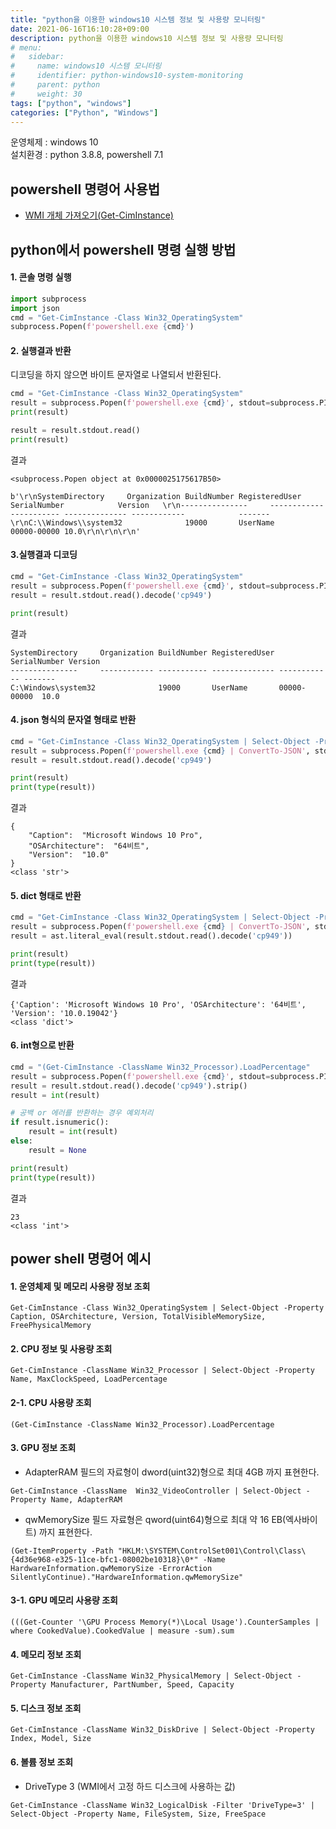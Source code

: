 ```yaml
---
title: "python을 이용한 windows10 시스템 정보 및 사용량 모니터링"
date: 2021-06-16T16:10:28+09:00
description: python을 이용한 windows10 시스템 정보 및 사용량 모니터링
# menu:
#   sidebar:
#     name: windows10 시스템 모니터링
#     identifier: python-windows10-system-monitoring
#     parent: python
#     weight: 30
tags: ["python", "windows"]
categories: ["Python", "Windows"]
---
```




운영체제 : windows 10  
설치환경 : python 3.8.8, powershell 7.1  

## powershell 명령어 사용법

- [WMI 개체 가져오기(Get-CimInstance)](https://docs.microsoft.com/ko-kr/powershell/scripting/samples/getting-wmi-objects--get-ciminstance-?view=powershell-7.1)

## python에서 powershell 명령 실행 방법

#### 1. 콘솔 명령 실행

```python
import subprocess
import json
cmd = "Get-CimInstance -Class Win32_OperatingSystem"
subprocess.Popen(f'powershell.exe {cmd}')
```

#### 2. 실행결과 반환

디코딩을 하지 않으면 바이트 문자열로 나열되서 반환된다.

```python
cmd = "Get-CimInstance -Class Win32_OperatingSystem"
result = subprocess.Popen(f'powershell.exe {cmd}', stdout=subprocess.PIPE)
print(result)

result = result.stdout.read()
print(result)

```

결과

```shell
<subprocess.Popen object at 0x0000025175617B50>

b'\r\nSystemDirectory     Organization BuildNumber RegisteredUser SerialNumber            Version   \r\n---------------     ------------ ----------- -------------- ------------            -------   
\r\nC:\\Windows\\system32              19000       UserName         00000-00000 10.0\r\n\r\n\r\n'
```

#### 3.실행결과 디코딩

```python
cmd = "Get-CimInstance -Class Win32_OperatingSystem"
result = subprocess.Popen(f'powershell.exe {cmd}', stdout=subprocess.PIPE)
result = result.stdout.read().decode('cp949')

print(result)
```

결과

```shell
SystemDirectory     Organization BuildNumber RegisteredUser SerialNumber Version
---------------     ------------ ----------- -------------- ------------ -------
C:\Windows\system32              19000       UserName       00000-00000  10.0
```

#### 4. json 형식의 문자열 형태로 반환

```python
cmd = "Get-CimInstance -Class Win32_OperatingSystem | Select-Object -Property Caption, OSArchitecture, Version"
result = subprocess.Popen(f'powershell.exe {cmd} | ConvertTo-JSON', stdout=subprocess.PIPE)
result = result.stdout.read().decode('cp949')

print(result)
print(type(result))
```

결과

```shell
{
    "Caption":  "Microsoft Windows 10 Pro",
    "OSArchitecture":  "64비트",
    "Version":  "10.0"
}
<class 'str'>
```

#### 5. dict 형태로 반환

```python
cmd = "Get-CimInstance -Class Win32_OperatingSystem | Select-Object -Property Caption, OSArchitecture, Version"
result = subprocess.Popen(f'powershell.exe {cmd} | ConvertTo-JSON', stdout=subprocess.PIPE)
result = ast.literal_eval(result.stdout.read().decode('cp949'))

print(result)
print(type(result))
```

결과

```shell
{'Caption': 'Microsoft Windows 10 Pro', 'OSArchitecture': '64비트', 'Version': '10.0.19042'}
<class 'dict'>
```

#### 6. int형으로 반환
```python
cmd = "(Get-CimInstance -ClassName Win32_Processor).LoadPercentage"
result = subprocess.Popen(f'powershell.exe {cmd}', stdout=subprocess.PIPE)
result = result.stdout.read().decode('cp949').strip()
result = int(result)

# 공백 or 에러를 반환하는 경우 예외처리
if result.isnumeric(): 
    result = int(result)
else:
    result = None

print(result)
print(type(result))
```

결과

```shell
23
<class 'int'>
```


## power shell 명령어 예시

#### 1. 운영체제 및 메모리 사용량 정보 조회

```
Get-CimInstance -Class Win32_OperatingSystem | Select-Object -Property Caption, OSArchitecture, Version, TotalVisibleMemorySize, FreePhysicalMemory
```

#### 2. CPU 정보 및 사용량 조회

```
Get-CimInstance -ClassName Win32_Processor | Select-Object -Property Name, MaxClockSpeed, LoadPercentage
```

#### 2-1. CPU 사용량 조회

```
(Get-CimInstance -ClassName Win32_Processor).LoadPercentage
```

#### 3. GPU 정보 조회

- AdapterRAM 필드의 자료형이 dword(uint32)형으로 최대 4GB 까지 표현한다.

```
Get-CimInstance -ClassName  Win32_VideoController | Select-Object -Property Name, AdapterRAM
```

- qwMemorySize 필드 자료형은 qword(uint64)형으로 최대 약 16 EB(엑사바이트) 까지 표현한다.

```
(Get-ItemProperty -Path "HKLM:\SYSTEM\ControlSet001\Control\Class\{4d36e968-e325-11ce-bfc1-08002be10318}\0*" -Name HardwareInformation.qwMemorySize -ErrorAction SilentlyContinue)."HardwareInformation.qwMemorySize"
```

#### 3-1. GPU 메모리 사용량 조회

```
(((Get-Counter '\GPU Process Memory(*)\Local Usage').CounterSamples | where CookedValue).CookedValue | measure -sum).sum
```

#### 4. 메모리 정보 조회

```
Get-CimInstance -ClassName Win32_PhysicalMemory | Select-Object -Property Manufacturer, PartNumber, Speed, Capacity
```

#### 5. 디스크 정보 조회

```
Get-CimInstance -ClassName Win32_DiskDrive | Select-Object -Property Index, Model, Size
```

#### 6. 볼륨 정보 조회

- DriveType 3 (WMI에서 고정 하드 디스크에 사용하는 값)

```
Get-CimInstance -ClassName Win32_LogicalDisk -Filter 'DriveType=3' | Select-Object -Property Name, FileSystem, Size, FreeSpace
```
